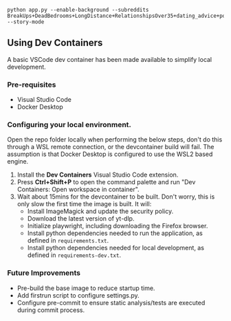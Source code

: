 ```
python app.py --enable-background --subreddits BreakUps+DeadBedrooms+LongDistance+RelationshipsOver35+dating_advice+polyamory+relationship_advice+relationshipproblems --story-mode
```

## Using Dev Containers

A basic VSCode dev container has been made available to simplify local development.

### Pre-requisites

- Visual Studio Code
- Docker Desktop

### Configuring your local environment.

Open the repo folder locally when performing the below steps, don't do this
through a WSL remote connection, or the devcontainer build will fail. The
assumption is that Docker Desktop is configured to use the WSL2 based engine.

1. Install the **Dev Containers** Visual Studio Code extension.
2. Press **Ctrl+Shift+P** to open the command palette and run
   "Dev Containers: Open workspace in container".
3. Wait about 15mins for the devcontainer to be built. Don't worry, this is
   only slow the first time the image is built. It will:
    - Install ImageMagick and update the security policy.
    - Download the latest version of yt-dlp.
    - Initialize playwright, including downloading the Firefox browser.
    - Install python dependencies needed to run the application, as defined in
      `requirements.txt`.
    - Install python dependencies needed for local development, as defined in
      `requirements-dev.txt`.

### Future Improvements

- Pre-build the base image to reduce startup time.
- Add firstrun script to configure settings.py.
- Configure pre-commit to ensure static analysis/tests are executed during 
  commit process.